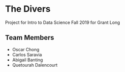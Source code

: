 # The Divers

Project for Intro to Data Science Fall 2019 for Grant Long


## Team Members
* Oscar Chong  
* Carlos Saravia  
* Abigail Banting  
* Quetourah Dalencourt  
